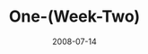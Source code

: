 ---
layout: music 
title: "One-(Week-Two)"
series: "One"
date: 2008-07-14 
description: "Craig Groeshel shares his thoughts on unity in the church."
audio: "http://s3.amazonaws.com/crossroadsaudiomessages/One2-final.mp3"
audio-duration: "30:03"
---
